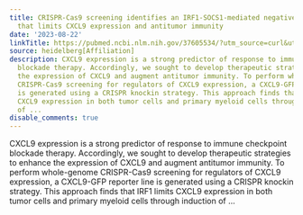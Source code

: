 ```yaml
---
title: CRISPR-Cas9 screening identifies an IRF1-SOCS1-mediated negative feedback loop
  that limits CXCL9 expression and antitumor immunity
date: '2023-08-22'
linkTitle: https://pubmed.ncbi.nlm.nih.gov/37605534/?utm_source=curl&utm_medium=rss&utm_campaign=pubmed-2&utm_content=1FakS-2QOkCT8HsMOQP1bCRQ4YzyumYOmxmF0moLsQ3dFB1E9V&fc=20220326224207&ff=20230822180916&v=2.17.9.post6+86293ac
source: heidelberg[Affiliation]
description: CXCL9 expression is a strong predictor of response to immune checkpoint
  blockade therapy. Accordingly, we sought to develop therapeutic strategies to enhance
  the expression of CXCL9 and augment antitumor immunity. To perform whole-genome
  CRISPR-Cas9 screening for regulators of CXCL9 expression, a CXCL9-GFP reporter line
  is generated using a CRISPR knockin strategy. This approach finds that IRF1 limits
  CXCL9 expression in both tumor cells and primary myeloid cells through induction
  of ...
disable_comments: true
---
```

CXCL9 expression is a strong predictor of response to immune checkpoint blockade therapy. Accordingly, we sought to develop therapeutic strategies to enhance the expression of CXCL9 and augment antitumor immunity. To perform whole-genome CRISPR-Cas9 screening for regulators of CXCL9 expression, a CXCL9-GFP reporter line is generated using a CRISPR knockin strategy. This approach finds that IRF1 limits CXCL9 expression in both tumor cells and primary myeloid cells through induction of ...
